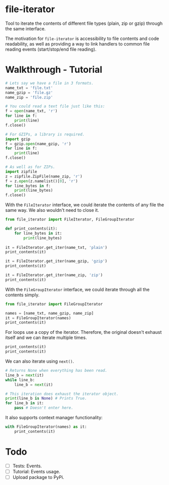 # file-iterator
Tool to iterate the contents of different file types (plain, zip or gzip) through the same interface.

The motivation for `file-iterator` is accessibility to file contents and code readability, as well as 
providing a way to link handlers to common file reading events (start/stop/end file reading).

# Walkthrough - Tutorial
```python
# Lets say we have a file in 3 formats.
name_txt = 'file.txt'
name_gzip = 'file.gz'
name_zip = 'file.zip'

# You could read a text file just like this:
f = open(name_txt, 'r')
for line in f:
    print(line)
f.close()

# For GZIPs, a library is required.
import gzip
f = gzip.open(name_gzip, 'r')
for line in f:
    print(line)
f.close()

# As well as for ZIPs.
import zipfile
z = zipfile.ZipFile(name_zip, 'r')
f = z.open(z.namelist()[0], 'r')
for line_bytes in f:
    print(line_bytes)
f.close()
```

With the `FileIterator` interface, we could iterate the contents of any file the same way. 
We also wouldn't need to close it.
```python
from file_iterator import FileIterator, FileGroupIterator

def print_contents(it):
    for line_bytes in it:
        print(line_bytes)
        
it = FileIterator.get_iter(name_txt, 'plain')
print_contents(it)

it = FileIterator.get_iter(name_gzip, 'gzip')
print_contents(it)

it = FileIterator.get_iter(name_zip, 'zip')
print_contents(it)
```

With the `FileGroupIterator` interface, we could iterate through all the contents simply.
```python
from file_iterator import FileGroupIterator

names = [name_txt, name_gzip, name_zip]
it = FileGroupIterator(names)
print_contents(it)
```

For loops use a copy of the iterator. Therefore, the original doesn't exhaust itself
and we can iterate multiple times.
```python
print_contents(it)
print_contents(it)
```

We can also iterate using `next()`.
```python
# Returns None when everything has been read.
line_b = next(it)
while line_b:
    line_b = next(it)

# This iteration does exhaust the iterator object.
print(line_b is None) # Prints True.
for line_b in it:
    pass # Doesn't enter here.
```

It also supports context manager functionality:
```python
with FileGroupIterator(names) as it:
    print_contents(it)

```

# Todo
- [ ] Tests: Events.
- [ ] Tutorial: Events usage.
- [ ] Upload package to PyPi.